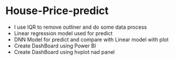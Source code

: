 # House-Price-predict

- I use IQR to remove outliner and do some data process
- Linear regression model used for predict
- DNN Model for predict and compare with Linear model with plot
- Create DashBoard using Power BI
- Create DashBoard using hvplot nad panel
